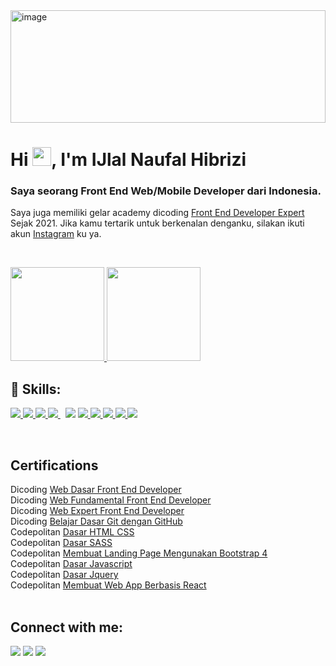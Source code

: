 <img  alt="image" src="https://raw.githubusercontent.com/amandewatnitrr/amandewatnitrr/main/header_.png" width="100%" height="180" />

<h1>Hi <img src="https://raw.githubusercontent.com/MartinHeinz/MartinHeinz/master/wave.gif" width="30px">, I'm IJlal Naufal Hibrizi </h1>
<h3>Saya seorang Front End Web/Mobile Developer dari Indonesia.</h3>

Saya juga memiliki gelar academy dicoding [Front End Developer Expert](https://www.dicoding.com/certificates/4EXG66JYQZRL) Sejak 2021.
Jika kamu tertarik untuk berkenalan denganku, silakan ikuti akun [Instagram](https://www.instagram.com/ijlnflhbrz/) ku ya.

<br/>

<p>
<a href="https://github.com/IJlnflhbrzDev">
  <img height="150em" src="https://github-readme-stats-eight-theta.vercel.app/api?username=IJlnflhbrzDev&show_icons=true&theme=algolia&include_all_commits=true&count_private=true"/>
  <img height="150em" src="https://github-readme-stats-eight-theta.vercel.app/api/top-langs/?username=IJlnflhbrzDev&layout=compact&langs_count=8&theme=algolia"/>
</a>
</p>

## 🚀 Skills:
<p align="left"> 
    <a href="https://www.w3.org/html/" target="_blank"> <img src="https://img.icons8.com/color/48/000000/html-5.png"/> </a> 
    <a href="https://www.w3schools.com/css/" target="_blank"> <img src="https://img.icons8.com/color/48/000000/css3.png"/> </a> 
    <a href="https://getbootstrap.com/" target="_blank"> <img src="https://img.icons8.com/color/48/000000/bootstrap.png"/> </a>
    <a style="padding-right:8px;" href="https://sass-lang.com/" target="_blank"> <img src="https://img.icons8.com/color/48/000000/sass.png"/> </a>
    <a href="https://developer.mozilla.org/en-US/docs/Web/JavaScript" target="_blank"> <img src="https://img.icons8.com/color/50/000000/javascript--v2.png"/></a>
    <a href="https://www.w3schools.com/react/" target="_blank"> <img src="https://img.icons8.com/office/40/000000/react.png"/> </a> 
    <a href="https://www.dicoding.com/academies/317" target="_blank"> <img src="https://img.icons8.com/ios-filled/48/000000/git.png"/> </a> 
    <a href="https://firebase.google.com/" target="_blank"> <img src="https://img.icons8.com/color/48/000000/firebase.png"/> </a> 
    <a href="https://dart.dev/" target="_blank"> <img src="https://img.icons8.com/color/48/000000/dart.png"/> </a> 
    <a href="https://flutter.dev/" target="_blank"> <img src="https://img.icons8.com/color/48/000000/flutter.png"/> </a> 
    
</p>

<br />

## Certifications <br/>

Dicoding [Web Dasar Front End Developer](https://www.dicoding.com/certificates/2VX3NO10NXYQ) <br/>
Dicoding [Web Fundamental Front End Developer](https://www.dicoding.com/certificates/QNVP7MJ8RXR0) <br/>
Dicoding [Web Expert Front End Developer](https://www.dicoding.com/certificates/4EXG66JYQZRL) <br/>
Dicoding [Belajar Dasar Git dengan GitHub](https://www.dicoding.com/certificates/RVZK1O62EPD5) <br/>
Codepolitan [Dasar HTML CSS](https://apps.codepolitan.com/achievement/detail/4SM6ZI1) <br/>
Codepolitan [Dasar SASS](https://apps.codepolitan.com/achievement/detail/0HXFQQN) <br/>
Codepolitan [Membuat Landing Page Mengunakan Bootstrap 4](https://apps.codepolitan.com/achievement/detail/ANCK4Q6) <br/>
Codepolitan [Dasar Javascript](https://apps.codepolitan.com/achievement/detail/EISAEUU) <br/>
Codepolitan [Dasar Jquery](https://apps.codepolitan.com/achievement/detail/2NKT5ZQ) <br/>
Codepolitan [Membuat Web App Berbasis React](https://apps.codepolitan.com/achievement/detail/WTSFKXC) <br/>
<br/>

## Connect with me:
<p align="left">

<a href = "https://www.linkedin.com/in/ijlal-naufal-hibrizi-34337b1b9/"><img src="https://img.icons8.com/fluent/48/000000/linkedin.png"/></a>
<a href = "https://www.instagram.com/ijlnflhbrz/"><img src="https://img.icons8.com/fluent/48/000000/instagram-new.png"/></a>
<a href = "https://www.facebook.com/Profesor.opal.new"><img src="https://img.icons8.com/color/48/000000/facebook.png"/></a>

</p>

